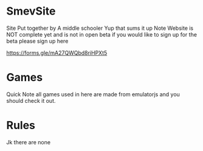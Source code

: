 # SmevSite
Site Put together by A middle schooler Yup that sums it up
Note Website is NOT complete yet and is not in open beta if you would like to sign up for the beta
please sign up here

https://forms.gle/mA27QWQbd8riHPXt5

# Games
Quick Note all games used in here are made from emulatorjs and you should check it out.

# Rules

Jk there are none 
